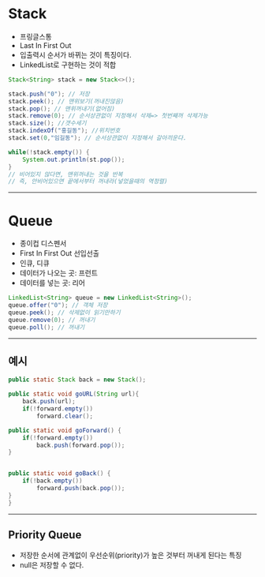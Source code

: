 # Stack
- 프링글스통
- Last In First Out
- 입출력시 순서가 바뀌는 것이 특징이다.
- LinkedList로 구현하는 것이 적합

```java
Stack<String> stack = new Stack<>();

stack.push("0"); // 저장
stack.peek(); // 맨위보기(꺼내진않음)
stack.pop(); // 맨위꺼내기(없어짐)
stack.remove(0); // 순서상관없이 지정해서 삭제=> 첫번째꺼 삭제가능
stack.size(); //갯수세기
stack.indexOf("홍길동"); //위치번호
stack.set(0,"임길동"); // 순서상관없이 지정해서 갈아끼운다.

while(!stack.empty()) {
    System.out.println(st.pop());
}
// 비어있지 않다면, 맨위꺼내는 것을 반복
// 즉, 안비어있으면 끝에서부터 꺼내라(넣었을때의 역정렬)
```

---

# Queue
- 종이컵 디스펜서
- First In First Out 선입선출
- 인큐, 디큐
- 데이터가 나오는 곳: 프런트
- 데이터를 넣는 곳: 리어

```java
LinkedList<String> queue = new LinkedList<String>();
queue.offer("0"); // 객체 저장
queue.peek(); // 삭제없이 읽기만하기
queue.remove(0); // 꺼내기
queue.poll(); // 꺼내기
```

---

## 예시

```java
public static Stack back = new Stack();

public static void goURL(String url){
    back.push(url);
    if(!forward.empty())
        forward.clear();

public static void goForward() {
    if(!forward.empty())
        back.push(forward.pop());
}


public static void goBack() {
    if(!back.empty())
        forward.push(back.pop());
}
}
```
---

## Priority Queue
- 저장한 순서에 관계없이 우선순위(priority)가 높은 것부터 꺼내게 된다는 특징
- null은 저장할 수 없다.